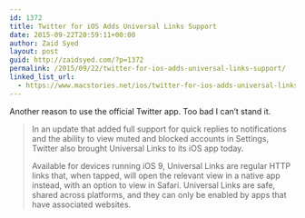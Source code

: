 ```yaml
---
id: 1372
title: Twitter for iOS Adds Universal Links Support
date: 2015-09-22T20:59:11+00:00
author: Zaid Syed
layout: post
guid: http://zaidsyed.com/?p=1372
permalink: /2015/09/22/twitter-for-ios-adds-universal-links-support/
linked_list_url:
  - https://www.macstories.net/ios/twitter-for-ios-adds-universal-links-support-on-ios-9/
---
```

Another reason to use the official Twitter app. Too bad I can&#8217;t stand it.

> In an update that added full support for quick replies to notifications and the ability to view muted and blocked accounts in Settings, Twitter also brought Universal Links to its iOS app today.
> 
> Available for devices running iOS 9, Universal Links are regular HTTP links that, when tapped, will open the relevant view in a native app instead, with an option to view in Safari. Universal Links are safe, shared across platforms, and they can only be enabled by apps that have associated websites.